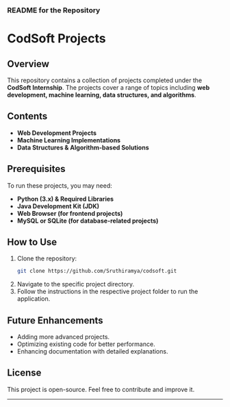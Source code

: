 
### **README for the Repository**  

# **CodSoft Projects**  

## **Overview**  
This repository contains a collection of projects completed under the **CodSoft Internship**. The projects cover a range of topics including **web development, machine learning, data structures, and algorithms**.  

## **Contents**  
- **Web Development Projects**  
- **Machine Learning Implementations**  
- **Data Structures & Algorithm-based Solutions**  

## **Prerequisites**  
To run these projects, you may need:  
- **Python (3.x) & Required Libraries**  
- **Java Development Kit (JDK)**  
- **Web Browser (for frontend projects)**  
- **MySQL or SQLite (for database-related projects)**  

## **How to Use**  
1. Clone the repository:  
   ```sh
   git clone https://github.com/Sruthiramya/codsoft.git
   ```  
2. Navigate to the specific project directory.  
3. Follow the instructions in the respective project folder to run the application.  

## **Future Enhancements**  
- Adding more advanced projects.  
- Optimizing existing code for better performance.  
- Enhancing documentation with detailed explanations.  

## **License**  
This project is open-source. Feel free to contribute and improve it.  

---
